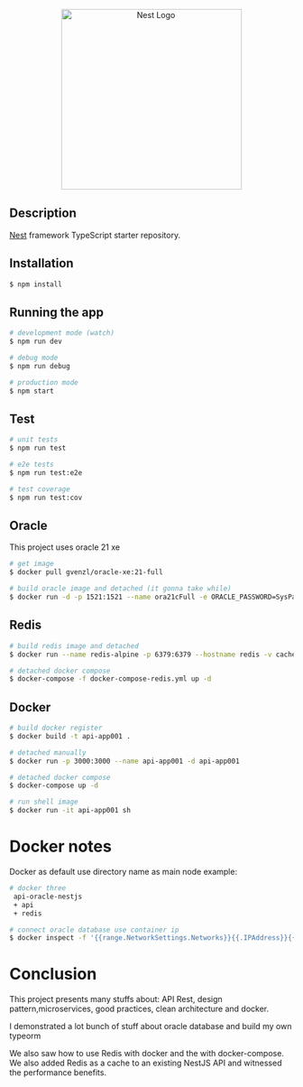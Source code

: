 <p align="center">
  <a href="http://nestjs.com/" target="blank"><img src="https://nestjs.com/img/logo_text.svg" width="320" alt="Nest Logo" /></a>
</p>

## Description

[Nest](https://github.com/nestjs/nest) framework TypeScript starter repository.

## Installation

```bash
$ npm install
```

## Running the app

```bash
# development mode (watch)
$ npm run dev

# debug mode
$ npm run debug

# production mode
$ npm start
```

## Test

```bash
# unit tests
$ npm run test

# e2e tests
$ npm run test:e2e

# test coverage
$ npm run test:cov
```

## Oracle 
This project uses oracle 21 xe 
```bash
# get image
$ docker pull gvenzl/oracle-xe:21-full

# build oracle image and detached (it gonna take while)
$ docker run -d -p 1521:1521 --name ora21cFull -e ORACLE_PASSWORD=SysPassword1 -v oracle-volume:/opt/oracle/XEORA21CFull/oradata gvenzl/oracle-xe

```

## Redis
```bash
# build redis image and detached
$ docker run --name redis-alpine -p 6379:6379 --hostname redis -v cache:/data -d redis:7.0.4-alpine --save 20 1 --loglevel warning --requirepass r123

# detached docker compose
$ docker-compose -f docker-compose-redis.yml up -d

```

## Docker 
```bash
# build docker register
$ docker build -t api-app001 .

# detached manually
$ docker run -p 3000:3000 --name api-app001 -d api-app001

# detached docker compose
$ docker-compose up -d

# run shell image
$ docker run -it api-app001 sh
```

# Docker notes

Docker as default use directory name as main node example:
```bash
# docker three
 api-oracle-nestjs
 + api
 + redis

# connect oracle database use container ip
$ docker inspect -f '{{range.NetworkSettings.Networks}}{{.IPAddress}}{{end}}' container_name_or_id
```
# Conclusion
This project presents many stuffs about: API Rest, design pattern,microservices, good practices, clean architecture and docker.

I demonstrated a lot bunch of stuff about oracle database and build my own typeorm

We also saw how to use Redis with docker and the with docker-compose. We also added Redis as a cache to an existing NestJS API and witnessed the performance benefits.


